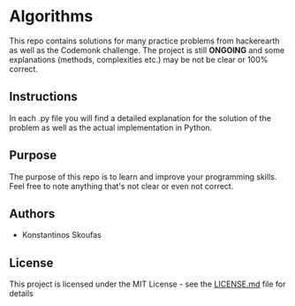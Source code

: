 # Algorithms

This repo contains solutions for many practice problems from hackerearth as well as the Codemonk challenge.
The project is still **ONGOING** and some explanations (methods, complexities etc.) may be not be clear or 100% correct.


## Instructions

In each .py file you will find a detailed explanation for the solution of the problem as well as the actual implementation in Python.


## Purpose

The purpose of this repo is to learn and improve your programming skills. Feel free to note anything that's not clear or even not correct.


## Authors

* Konstantinos Skoufas


## License

This project is licensed under the MIT License - see the [LICENSE.md](LICENSE.md) file for details
